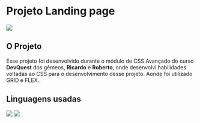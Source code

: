 <h1>Projeto Landing page</h1> 
<img src="src/images/ladinpage.gif">

<h2>O Projeto</h2>
<p>Esse projeto foi desenvolvido durante o módulo de CSS Avançado do curso <strong>DevQuest</strong> dos gêmeos, <strong>Ricardo</strong> e <strong>Roberto</strong>, onde desenvolvi habilidades voltadas ao CSS para o desenvolvimento desse projeto.
Aonde foi utilizado GRID e FLEX.. </p>

<h2>Linguagens usadas</h2>
<img src="https://img.shields.io/badge/HTML5-E34F26?style=for-the-badge&logo=html5&logoColor=white"> <img src="https://img.shields.io/badge/CSS-239120?&style=for-the-badge&logo=css3&logoColor=white
">

